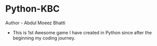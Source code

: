 # Python-KBC

Author - Abdul Moeez Bhatti
 - This is 1st Awesome game I have created in Python since after the beginning my coding journey. <br>
